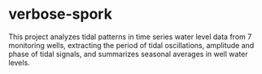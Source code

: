 # verbose-spork

This project analyzes tidal patterns in time series water level data from 7 monitoring wells, extracting the period of tidal oscillations, amplitude and phase of tidal signals, and summarizes seasonal averages in well water levels.

